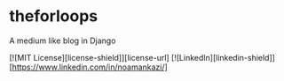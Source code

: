 # theforloops
A medium like blog in Django


<div id="top"></div>


[![MIT License][license-shield]][license-url]
[![LinkedIn][linkedin-shield]][https://www.linkedin.com/in/noamankazi/]

